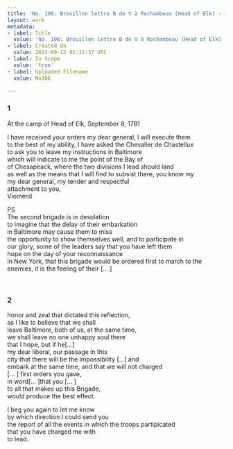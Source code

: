 ```yaml
---
title: 'No. 106: Brouillon lettre B de V à Rochambeau (Head of Elk) - 1781/09/08'
layout: work
metadata:
- label: Title
  value: 'No. 106: Brouillon lettre B de V à Rochambeau (Head of Elk) - 1781/09/08'
- label: Created On
  value: 2022-09-12 01:11:37 UTC
- label: In Scope
  value: 'true'
- label: Uploaded Filename
  value: No106

---
```

<div class="pages">
<div id="translation-32541590">
<h3>1</h3>
<div class="page-content">
<p>At the camp of Head of Elk, September 8, 1781</p>
<p>I have received your orders my dear general, I will execute them<br/>
to the best of my ability, I have asked the Chevalier de Chastellux <br/>
to ask you to leave my instructions in Baltimore <br/>
which will indicate to me the point of the Bay of<br/>
of Chesapeack, where the two divisions I lead should land <br/>
as well as the means that I will find to subsist there, you know my <br/>
my dear general, my tender and respectful<br/>
attachment to you, <br/>
Vioménil</p>
<p>PS <br/>
The second brigade is in desolation <br/>
to imagine that the delay of their embarkation <br/>
in Baltimore may cause them to miss <br/>
the opportunity to show themselves well, and to participate in <br/>
our glory, some of the leaders say that you have left them <br/>
hope on the day of your reconnaissance<br/>
in New York, that this brigade would be ordered first to march to the <br/>
enemies, it is the feeling of their <span class="unclear">[... ]</span></p>
</div>
</div>
<br />
<div id="translation-32541591">
<h3>2</h3>
<div class="page-content">
<p>honor and zeal that dictated this reflection, <br/>
as I like to believe that we shall <br/>
leave Baltimore, both of us, at the same time, <br/>
we shall leave no one unhappy soul there <br/>
that I hope, but if he<span class="unclear">[...]</span><br/>
my dear liberal, our passage in this<br/>
city that there will be the impossibility <span class="unclear">[...]</span> and <br/>
embark at the same time, and that we will not charged <br/>
<span class="unclear">[... ]</span> first orders you gave, <br/>
in word<span class="unclear">[... ]</span>that you <span class="unclear">[... ]</span><br/>
to all that makes up this Brigade, <br/>
would produce the best effect.</p>
<p>I beg you again to let me know<br/>
by which direction I could send you <br/>
the report of all the events in which the troops partipicated <br/>
that you have charged me with <br/>
to lead. </p>
</div>
</div>
<br />
</div>

